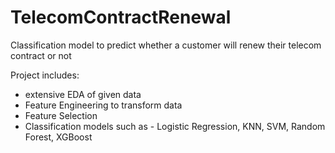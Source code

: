 # TelecomContractRenewal
Classification model to predict whether a customer will renew their telecom contract or not

Project includes:
  - extensive EDA of given data
  - Feature Engineering to transform data 
  - Feature Selection
  - Classification models such as - Logistic Regression, KNN, SVM, Random Forest, XGBoost
  
